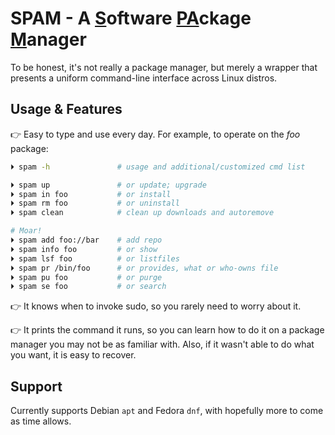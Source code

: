 
# SPAM - A <u>S</u>oftware <u>PA</u>ckage <u>M</u>anager #

To be honest,
it's not really a package manager,
but merely a wrapper that presents a uniform command-line interface
across Linux distros.


## Usage & Features ##

👉  Easy to type and use every day.
For example, to operate on the *foo* package:

```sh
⏵ spam -h               # usage and additional/customized cmd list

⏵ spam up               # or update; upgrade
⏵ spam in foo           # or install
⏵ spam rm foo           # or uninstall
⏵ spam clean            # clean up downloads and autoremove

# Moar!
⏵ spam add foo://bar    # add repo
⏵ spam info foo         # or show
⏵ spam lsf foo          # or listfiles
⏵ spam pr /bin/foo      # or provides, what or who-owns file
⏵ spam pu foo           # or purge
⏵ spam se foo           # or search
```

👉  It knows when to invoke sudo,
so you rarely need to worry about it.

👉  It prints the command it runs,
so you can learn how to do it on a package manager you may not be as familiar
with.
Also, if it wasn't able to do what you want,
it is easy to recover.


## Support ##

Currently supports Debian `apt` and Fedora `dnf`,
with hopefully more to come as time allows.


<!---
* [Learn Markdown](https://bitbucket.org/tutorials/markdowndemo)
-->
